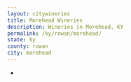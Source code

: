 ```yaml
---
layout: citywineries
title: Morehead Wineries
description: Wineries in Morehead, KY
permalink: /ky/rowan/morehead/
state: ky
county: rowan
city: morehead
---
```

-
